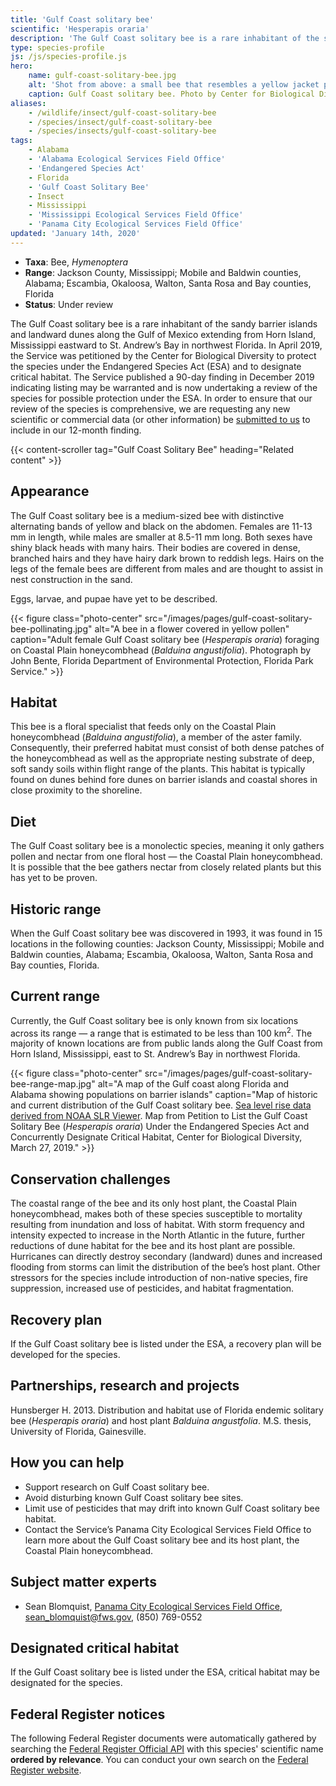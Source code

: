 ```yaml
---
title: 'Gulf Coast solitary bee'
scientific: 'Hesperapis oraria'
description: 'The Gulf Coast solitary bee is a rare inhabitant of the sandy barrier islands and landward dunes along the Gulf of Mexico extending from Horn Island, Mississippi eastward to St. Andrew’s Bay in northwest Florida.'
type: species-profile
js: /js/species-profile.js
hero:
    name: gulf-coast-solitary-bee.jpg
    alt: 'Shot from above: a small bee that resembles a yellow jacket perched on a yellow flower with a sand beach below.'
    caption: Gulf Coast solitary bee. Photo by Center for Biological Diversity.
aliases:
    - /wildlife/insect/gulf-coast-solitary-bee
    - /species/insect/gulf-coast-solitary-bee
    - /species/insects/gulf-coast-solitary-bee
tags:
    - Alabama
    - 'Alabama Ecological Services Field Office'
    - 'Endangered Species Act'
    - Florida
    - 'Gulf Coast Solitary Bee'
    - Insect
    - Mississippi
    - 'Mississippi Ecological Services Field Office'
    - 'Panama City Ecological Services Field Office'
updated: 'January 14th, 2020'
---
```


- **Taxa**: Bee, *Hymenoptera*
- **Range**: Jackson County, Mississippi; Mobile and Baldwin counties, Alabama; Escambia, Okaloosa, Walton, Santa Rosa and Bay counties, Florida
- **Status**: Under review

The Gulf Coast solitary bee is a rare inhabitant of the sandy barrier islands and landward dunes along the Gulf of Mexico extending from Horn Island, Mississippi eastward to St. Andrew’s Bay in northwest Florida.  In April 2019, the Service was petitioned by the Center for Biological Diversity to protect the species under the Endangered Species Act (ESA) and to designate critical habitat.  The Service published a 90-day finding in December 2019 indicating listing may be warranted and is now undertaking a review of the species for possible protection under the ESA.  In order to ensure that our review of the species is comprehensive, we are requesting any new scientific or commercial data (or other information) be [submitted to us](https://www.federalregister.gov/documents/2019/12/19/2019-27338/endangered-and-threatened-wildlife-and-plants-90-day-findings-for-two-species) to include in our 12-month finding.

{{< content-scroller tag="Gulf Coast Solitary Bee" heading="Related content" >}}

## Appearance

The Gulf Coast solitary bee is a medium-sized bee with distinctive alternating bands of yellow and black on the abdomen.  Females are 11-13 mm in length, while males are smaller at 8.5-11 mm long.  Both sexes have shiny black heads with many hairs.  Their bodies are covered in dense, branched hairs and they have hairy dark brown to reddish legs.  Hairs on the legs of the female bees are different from males and are thought to assist in nest construction in the sand.

Eggs, larvae, and pupae have yet to be described.

{{< figure class="photo-center" src="/images/pages/gulf-coast-solitary-bee-pollinating.jpg" alt="A bee in a flower covered in yellow pollen" caption="Adult female Gulf Coast solitary bee (*Hesperapis oraria*) foraging on Coastal Plain honeycombhead (*Balduina angustifolia*). Photograph by John Bente, Florida Department of Environmental Protection, Florida Park Service." >}}

## Habitat

This bee is a floral specialist that feeds only on the Coastal Plain honeycombhead (*Balduina angustifolia*), a member of the aster family.  Consequently, their preferred habitat must consist of both dense patches of the honeycombhead as well as the appropriate nesting substrate of deep, soft sandy soils within flight range of the plants.  This habitat is typically found on dunes behind fore dunes on barrier islands and coastal shores in close proximity to the shoreline.

## Diet

The Gulf Coast solitary bee is a monolectic species, meaning it only gathers pollen and nectar from one floral host &mdash; the Coastal Plain honeycombhead.  It is possible that the bee gathers nectar from closely related plants but this has yet to be proven.

## Historic range

When the Gulf Coast solitary bee was discovered in 1993, it was found in 15 locations in the following counties:  Jackson County, Mississippi; Mobile and Baldwin counties, Alabama; Escambia, Okaloosa, Walton, Santa Rosa and Bay counties, Florida.

## Current range

Currently, the Gulf Coast solitary bee is only known from six locations across its range &mdash; a range that is estimated to be less than 100 km<sup>2</sup>.  The majority of known locations are from public lands along the Gulf Coast from Horn Island, Mississippi, east to St. Andrew’s Bay in northwest Florida.

{{< figure class="photo-center" src="/images/pages/gulf-coast-solitary-bee-range-map.jpg" alt="A map of the Gulf coast along Florida and Alabama showing populations on barrier islands" caption="Map of historic and current distribution of the Gulf Coast solitary bee.  [Sea level rise data derived from NOAA SLR Viewer](https://coast.noaa.gov/slr).  Map from Petition to List the Gulf Coast Solitary Bee (*Hesperapis oraria*) Under the Endangered Species Act and Concurrently Designate Critical Habitat, Center for Biological Diversity, March 27, 2019." >}}

## Conservation challenges

The coastal range of the bee and its only host plant, the Coastal Plain honeycombhead, makes both of these species susceptible to mortality resulting from inundation and loss of habitat.  With storm frequency and intensity expected to increase in the North Atlantic in the future, further reductions of dune habitat for the bee and its host plant are possible.  Hurricanes can directly destroy secondary (landward) dunes and increased flooding from storms can limit the distribution of the bee’s host plant.  Other stressors for the species include introduction of non-native species, fire suppression, increased use of pesticides, and habitat fragmentation.

## Recovery plan

If the Gulf Coast solitary bee is listed under the ESA, a recovery plan will be developed for the species.

## Partnerships, research and projects

Hunsberger H. 2013. Distribution and habitat use of Florida endemic solitary bee (*Hesperapis oraria*) and host plant *Balduina angustfolia*. M.S. thesis, University of Florida, Gainesville.

## How you can help

- Support research on Gulf Coast solitary bee.
- Avoid disturbing known Gulf Coast solitary bee sites.
- Limit use of pesticides that may drift into known Gulf Coast solitary bee habitat.
- Contact the Service’s Panama City Ecological Services Field Office to learn more about the Gulf Coast solitary bee and its host plant, the Coastal Plain honeycombhead.

## Subject matter experts

- Sean Blomquist, [Panama City Ecological Services Field Office](https://www.fws.gov/panamacity), [sean_blomquist@fws.gov](mailto:sean_blomquist@fws.gov), (850) 769-0552

## Designated critical habitat

If the Gulf Coast solitary bee is listed under the ESA, critical habitat may be designated for the species.

## Federal Register notices

The following Federal Register documents were automatically gathered by searching the [Federal Register Official API](https://www.federalregister.gov/blog/learn/developers) with this species' scientific name **ordered by relevance**. You can conduct your own search on the [Federal Register website](https://www.federalregister.gov/articles/search).
